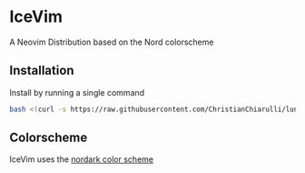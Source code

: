 # IceVim
 A Neovim Distribution based on the Nord colorscheme

## Installation

Install by running a single command
<br>
``` bash
bash <(curl -s https://raw.githubusercontent.com/ChristianChiarulli/lunarvim/master/utils/installer/install.sh)
```

## Colorscheme
IceVim uses the [nordark color scheme](https://github.com/jackm245/nordark.nvim)

